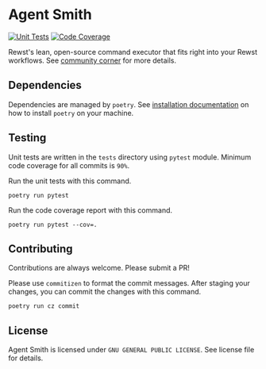 # Agent Smith

[![Unit Tests](https://github.com/RewstApp/rewst_remote_agent/actions/workflows/unit-tests.yml/badge.svg)](https://github.com/RewstApp/rewst_remote_agent/actions/workflows/unit-tests.yml) 
[![Code Coverage](https://github.com/RewstApp/rewst_remote_agent/actions/workflows/coverage.yml/badge.svg)](https://github.com/RewstApp/rewst_remote_agent/actions/workflows/coverage.yml)

Rewst's lean, open-source command executor that fits right into your Rewst workflows. See [community corner](https://docs.rewst.help/community-corner/agent-smith) for more details.

## Dependencies

Dependencies are managed by `poetry`. See [installation documentation](https://python-poetry.org/docs/#installation) on how to install `poetry` on your machine.

## Testing

Unit tests are written in the `tests` directory using `pytest` module. Minimum code coverage for all commits is `90%`.


Run the unit tests with this command.
```
poetry run pytest
```

Run the code coverage report with this command.
```
poetry run pytest --cov=.
```

## Contributing

Contributions are always welcome. Please submit a PR!

Please use `commitizen` to format the commit messages. After staging your changes, you can commit the changes with this command.
```
poetry run cz commit
```

## License

Agent Smith is licensed under `GNU GENERAL PUBLIC LICENSE`. See license file for details.